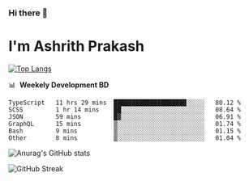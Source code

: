### Hi there 👋
# I'm Ashrith Prakash

[![Top Langs](https://github-readme-stats.vercel.app/api/top-langs/?username=xxcheckmatexx&count_private=true&include_all_commits=true&show_icons=true&line_height=20&title_color=FFFFFF&icon_color=FFFFFF&text_color=FFFFFF&bg_color=0D1117&langs_count=8)](https://github.com/anuraghazra/github-readme-stats)

📊 &nbsp;**Weekely Development BD**

<!--START_SECTION:waka-->

```text
TypeScript   11 hrs 29 mins  ████████████████████░░░░░   80.12 %
SCSS         1 hr 14 mins    ██░░░░░░░░░░░░░░░░░░░░░░░   08.64 %
JSON         59 mins         █▓░░░░░░░░░░░░░░░░░░░░░░░   06.91 %
GraphQL      15 mins         ▒░░░░░░░░░░░░░░░░░░░░░░░░   01.74 %
Bash         9 mins          ▒░░░░░░░░░░░░░░░░░░░░░░░░   01.15 %
Other        8 mins          ▒░░░░░░░░░░░░░░░░░░░░░░░░   01.04 %
```

<!--END_SECTION:waka-->

![Anurag's GitHub stats](https://github-readme-stats.vercel.app/api?username=xxcheckmatexx&count_private=true&show_icons=true&theme=merko)  

![GitHub Streak](http://github-readme-streak-stats.herokuapp.com?user=xxcheckmatexx&theme=merko&hide_border=true&date_format=M%20j%5B%2C%20Y%5D&fire=DD0E0B)
<br/>
